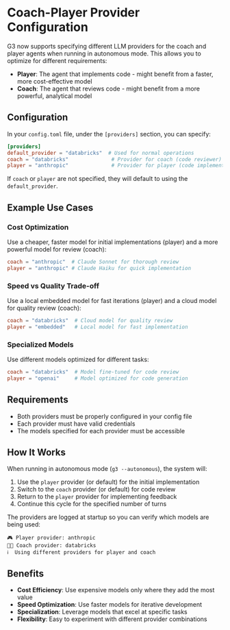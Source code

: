 # Coach-Player Provider Configuration

G3 now supports specifying different LLM providers for the coach and player agents when running in autonomous mode. This allows you to optimize for different requirements:

- **Player**: The agent that implements code - might benefit from a faster, more cost-effective model
- **Coach**: The agent that reviews code - might benefit from a more powerful, analytical model

## Configuration

In your `config.toml` file, under the `[providers]` section, you can specify:

```toml
[providers]
default_provider = "databricks"  # Used for normal operations
coach = "databricks"              # Provider for coach (code reviewer)
player = "anthropic"              # Provider for player (code implementer)
```

If `coach` or `player` are not specified, they will default to using the `default_provider`.

## Example Use Cases

### Cost Optimization
Use a cheaper, faster model for initial implementations (player) and a more powerful model for review (coach):

```toml
coach = "anthropic"  # Claude Sonnet for thorough review
player = "anthropic" # Claude Haiku for quick implementation
```

### Speed vs Quality Trade-off
Use a local embedded model for fast iterations (player) and a cloud model for quality review (coach):

```toml
coach = "databricks"  # Cloud model for quality review
player = "embedded"   # Local model for fast implementation
```

### Specialized Models
Use different models optimized for different tasks:

```toml
coach = "databricks"  # Model fine-tuned for code review
player = "openai"     # Model optimized for code generation
```

## Requirements

- Both providers must be properly configured in your config file
- Each provider must have valid credentials
- The models specified for each provider must be accessible

## How It Works

When running in autonomous mode (`g3 --autonomous`), the system will:

1. Use the `player` provider (or default) for the initial implementation
2. Switch to the `coach` provider (or default) for code review
3. Return to the `player` provider for implementing feedback
4. Continue this cycle for the specified number of turns

The providers are logged at startup so you can verify which models are being used:

```
🎮 Player provider: anthropic
👨‍🏫 Coach provider: databricks
ℹ️  Using different providers for player and coach
```

## Benefits

- **Cost Efficiency**: Use expensive models only where they add the most value
- **Speed Optimization**: Use faster models for iterative development
- **Specialization**: Leverage models that excel at specific tasks
- **Flexibility**: Easy to experiment with different provider combinations
